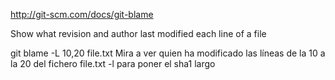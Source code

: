 http://git-scm.com/docs/git-blame

Show what revision and author last modified each line of a file

git blame -L 10,20 file.txt
  Mira a ver quien ha modificado las líneas de la 10 a la 20 del fichero file.txt
  -l para poner el sha1 largo


